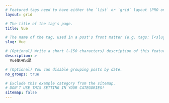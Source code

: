 ```yaml
---
# Featured tags need to have either the `list` or `grid` layout (PRO only).
layout: grid

# The title of the tag's page.
title: Vue

# The name of the tag, used in a post's front matter (e.g. tags: [<slug>]).
slug: Vue

# (Optional) Write a short (~150 characters) description of this featured tag.
description: >
  Vue使用记录

# (Optional) You can disable grouping posts by date.
no_groups: true

# Exclude this example category from the sitemap.
# DON'T USE THIS SETTING IN YOUR CATEGORIES!
sitemap: false
---
```

